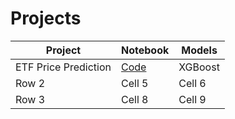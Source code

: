 # Projects

| Project              | Notebook                                                | Models  |
| -------------------- | ------------------------------------------------------- | ------- |
| ETF Price Prediction | [Code](../notebook/projects/etf-price-prediction.ipynb) | XGBoost |
| Row 2                | Cell 5                                                  | Cell 6  |
| Row 3                | Cell 8                                                  | Cell 9  |
